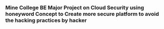 ### Mine College BE Major Project on Cloud Security using honeyword Concept to Create more secure platform to avoid the hacking practices by hacker
